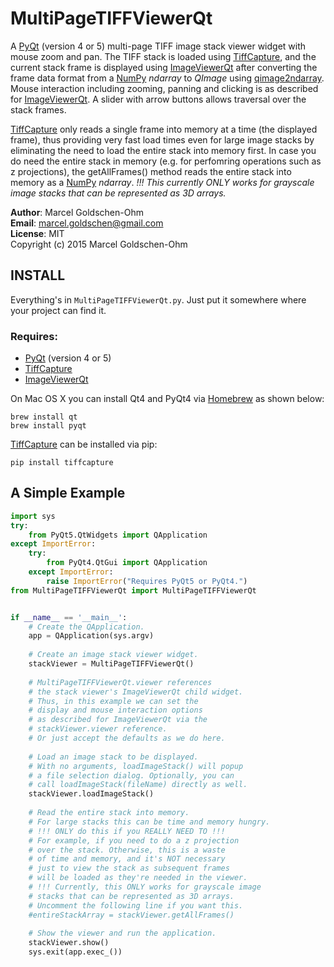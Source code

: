 # MultiPageTIFFViewerQt

A [PyQt](https://www.riverbankcomputing.com/software/pyqt/intro) (version 4 or 5) multi-page TIFF image stack viewer widget with mouse zoom and pan. The TIFF stack is loaded using [TiffCapture](https://github.com/cdw/TiffCapture), and the current stack frame is displayed using [ImageViewerQt](https://github.com/marcel-goldschen-ohm/ImageViewerQt) after converting the frame data format from a [NumPy](http://www.numpy.org) *ndarray* to *QImage* using [qimage2ndarray](https://github.com/hmeine/qimage2ndarray). Mouse interaction including zooming, panning and clicking is as described for [ImageViewerQt](https://github.com/marcel-goldschen-ohm/ImageViewerQt). A slider with arrow buttons allows traversal over the stack frames.

[TiffCapture](https://github.com/cdw/TiffCapture) only reads a single frame into memory at a time (the displayed frame), thus providing very fast load times even for large image stacks by eliminating the need to load the entire stack into memory first. In case you do need the entire stack in memory (e.g. for perfomring operations such as z projections), the getAllFrames() method reads the entire stack into memory as a [NumPy](http://www.numpy.org) *ndarray*. *!!! This currently ONLY works for grayscale image stacks that can be represented as 3D arrays.*

**Author**: Marcel Goldschen-Ohm  
**Email**:  <marcel.goldschen@gmail.com>  
**License**: MIT  
Copyright (c) 2015 Marcel Goldschen-Ohm  

## INSTALL

Everything's in `MultiPageTIFFViewerQt.py`. Just put it somewhere where your project can find it.

### Requires:

* [PyQt](https://www.riverbankcomputing.com/software/pyqt/intro) (version 4 or 5)
* [TiffCapture](https://github.com/cdw/TiffCapture)
* [ImageViewerQt](https://github.com/marcel-goldschen-ohm/ImageViewerQt)

On Mac OS X you can install Qt4 and PyQt4 via [Homebrew](http://brew.sh) as shown below:

    brew install qt
    brew install pyqt

[TiffCapture](https://github.com/cdw/TiffCapture) can be installed via pip:

    pip install tiffcapture

## A Simple Example

```python
import sys
try:
    from PyQt5.QtWidgets import QApplication
except ImportError:
    try:
        from PyQt4.QtGui import QApplication
    except ImportError:
        raise ImportError("Requires PyQt5 or PyQt4.")
from MultiPageTIFFViewerQt import MultiPageTIFFViewerQt


if __name__ == '__main__':
    # Create the QApplication.
    app = QApplication(sys.argv)
        
    # Create an image stack viewer widget.
    stackViewer = MultiPageTIFFViewerQt()
    
    # MultiPageTIFFViewerQt.viewer references
    # the stack viewer's ImageViewerQt child widget.
    # Thus, in this example we can set the
    # display and mouse interaction options
    # as described for ImageViewerQt via the
    # stackViewer.viewer reference.
    # Or just accept the defaults as we do here.
        
    # Load an image stack to be displayed.
    # With no arguments, loadImageStack() will popup
    # a file selection dialog. Optionally, you can
    # call loadImageStack(fileName) directly as well.
    stackViewer.loadImageStack()
    
    # Read the entire stack into memory.
    # For large stacks this can be time and memory hungry.
    # !!! ONLY do this if you REALLY NEED TO !!!
    # For example, if you need to do a z projection
    # over the stack. Otherwise, this is a waste
    # of time and memory, and it's NOT necessary
    # just to view the stack as subsequent frames
    # will be loaded as they're needed in the viewer.
    # !!! Currently, this ONLY works for grayscale image
    # stacks that can be represented as 3D arrays.
    # Uncomment the following line if you want this.
    #entireStackArray = stackViewer.getAllFrames()
        
    # Show the viewer and run the application.
    stackViewer.show()
    sys.exit(app.exec_())
```
